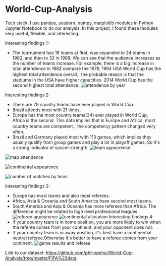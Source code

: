 # World-Cup-Analysis

Tech stack:
I use pandas, seaborn, numpy, matplotlib modules in Python Jupyter Notebook to do our analysis. In this project, I found these modules very useful, flexible, and interesting.

Interesting findings 1:
- The tournament has 16 teams at first, was expanded to 24 teams in 1982, and then to 32 in 1998. We can see that the audience increases as the number of teams increase. For example, there is a big increase in total attendence in 1982 compare the 1978, 1994 USA World Cup has the highest total attendence overall，the probable reason is that the stadiums in the USA have higher capacities. 2014 World Cup has the second highest total attendence.
![attendence by year](https://user-images.githubusercontent.com/31684373/43357914-1f9b8dc0-923e-11e8-9dc4-5657264a871d.png)

Interesting findings 2:
- There are 79 country teams have ever played in World Cup.
- Brazil attends most with 21 times.
- Europe has the most country teams(34) ever played in World Cup, Africa is the second. This data implies that in Europe and Africa, most country teams are competent，the competency pattern changed very often. 
- Brazil and Germany played most with 113 games, which implies they usually qualify from group games and play a lot in playoff games. So it's a strong indicator of soccer strength.
![team appearence](https://user-images.githubusercontent.com/31684373/43357953-d7fc94c2-923e-11e8-9684-301f7566733d.png)

![map attendence](https://user-images.githubusercontent.com/31684373/43357933-98d176b4-923e-11e8-9dae-6d58f7d3d0b3.png)

![continental appearence](https://user-images.githubusercontent.com/31684373/43357916-4077a380-923e-11e8-91fb-3d3ce28b86ab.png)

![number of matches by team](https://user-images.githubusercontent.com/31684373/43357941-b172666a-923e-11e8-8ed7-72695ea1232c.png)

Interesting findings 3:
-  Europe has most teams and also most referees.
-  Africa, Asia & Oceania and South America have second most teams.
-  South America and Asia & Oceania has more referees than Africa. The difference might be related to high level professional leagues.
![referee appearence](https://user-images.githubusercontent.com/31684373/43357946-c370642a-923e-11e8-9a60-c3666bfd6fe5.png)
![continental allocation](https://user-images.githubusercontent.com/31684373/43358067-90aad2d0-9240-11e8-8e03-9e0cef073584.png)
Interesting findings 4:
-  If your country team is in home position, you are more likely to win when the referee comes from your continent, and your opponent does not.
-  If your country team is in away position, it's best have a continential neutral referee.Otherwise it's better to have a referee comes from your continent.
![game results and referee](https://user-images.githubusercontent.com/31684373/43357921-586ada52-923e-11e8-9879-ab13333dcd43.png)

Link to our dataset:
https://github.com/philippehui/World-Cup-Analysis/tree/master/FIFA%20data

